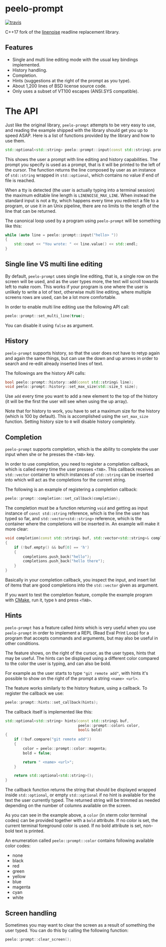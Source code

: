 # peelo-prompt

[![travis][travis-image]][travis-url]

C++17 fork of the [linenoise] readline replacement library.

[linenoise]: https://github.com/antirez/linenoise

## Features

* Single and multi line editing mode with the usual key bindings implemented.
* History handling.
* Completion.
* Hints (suggestions at the right of the prompt as you type).
* About 1,200 lines of BSD license source code.
* Only uses a subset of VT100 escapes (ANSI.SYS compatible).

# The API

Just like the original library, `peelo-prompt` attempts to be very easy to
use, and reading the example shipped with the library should get you up to
speed ASAP. Here is a list of functions provided by the library and how to use
them.

```cpp
std::optional<std::string> peelo::prompt::input(const std::string& prompt);
```

This shows the user a prompt with line editing and history capabilities. The
prompt you specify is used as a prompt, that is it will be printed to the left
of the cursor. The function returns the line composed by user as an instance of
`std::string` wrapped in `std::optional`, which contains no value if end of
file is reached.

When a tty is detected (the user is actually typing into a terminal session)
the maximum editable line length is `LINENOISE_MAX_LINE`. When instead the
standard input is not a tty, which happens every time you redirect a file
to a program, or use it in an Unix pipeline, there are no limits to the
length of the line that can be returned.

The canonical loop used by a program using `peelo-prompt` will be something
like this:

```cpp
while (auto line = peelo::prompt::input("hello> "))
{
    std::cout << "You wrote: " << line.value() << std::endl;
}
```

## Single line VS multi line editing

By default, `peelo-prompt` uses single line editing, that is, a single row
on the screen will be used, and as the user types more, the text will scroll
towards left to make room. This works if your program is one where the user is
unlikely to write a lot of text, otherwise multi line editing, where multiple
screens rows are used, can be a lot more comfortable.

In order to enable multi line editing use the following API call:

```cpp
peelo::prompt::set_multi_line(true);
```

You can disable it using `false` as argument.

## History

`peelo-prompt` supports history, so that the user does not have to retyp
again and again the same things, but can use the down and up arrows in order to
search and re-edit already inserted lines of text.

The followings are the history API calls:

```cpp
bool peelo::prompt::history::add(const std::string& line);
void peelo::prompt::history::set_max_size(std::size_t size);
```

Use `add` every time you want to add a new element to the top of the history
(it will be the first the user will see when using the up array).

Note that for history to work, you have to set a maximum size for the history
(which is 100 by default). This is accomplished using the `set_max_size`
function. Setting history size to `0` will disable history completely.

## Completion

`peelo-prompt` supports completion, which is the ability to complete the
user input when she or he presses the `<TAB>` key.

In order to use completion, you need to register a completion callback, which
is called every time the user presses `<TAB>`. This callback receives an
`std::vector` container to which instances of `std::string` can be inserted
into which will act as the completions for the current string.

The following is an example of registering a completion callback:

```cpp
peelo::prompt::completion::set_callback(completion);
```

The completion must be a function returning `void` and getting as input
instance of `const std::string` reference, which is the line the user has typed
so far, and `std::vector<std::string>` reference, which is the container where
the completions will be inserted in. An example will make it more clear:

```cpp
void completion(const std::string& buf, std::vector<std::string>& completions)
{
    if (!buf.empty() && buf[0] == 'h')
    {
        completions.push_back("hello");
        completions.push_back("hello there");
    }
}
```

Basically in your completion callback, you inspect the input, and insert list
of items that are good completions into the `std::vector` given as argument.

If you want to test the completion feature, compile the example program with
[CMake], run it, type `h` and press `<TAB>`.

[CMake]: https://cmake.org

## Hints

`peelo-prompt` has a feature called *hints* which is very useful when you
use `peelo-prompt` in order to implement a REPL (Read Eval Print Loop) for
a program that accepts commands and arguments, but may also be useful in other
conditions.

The feature shows, on the right of the cursor, as the user types, hints that
may be useful. The hints can be displayed using a different color compared
to the color the user is typing, and can also be bold.

For example as the user starts to type `"git remote add"`, with hints it's
possible to show on the right of the prompt a string `<name> <url>`.

The feature works similarly to the history feature, using a callback. To
register the callback we use:

```cpp
peelo::prompt::hints::set_callback(hints);
```

The callback itself is implemented like this:

```cpp
std::optional<std::string> hints(const std::string& buf,
                                 peelo::prompt::color& color,
                                 bool& bold)
{
    if (!buf.compare("git remote add"))
    {
        color = peelo::prompt::color::magenta;
        bold = false;

        return " <name> <url>";
    }

    return std::optional<std::string>();
}
```

The callback function returns the string that should be displayed wrapped
inside `std::optional`, or empty `std::optional` if no hint is available for
the text the user currently typed. The returned string will be trimmed as
needed depending on the number of columns available on the screen.

As you can see in the example above, a `color` (in xterm color terminal codes)
can be provided together with a `bold` attribute. If no color is set, the
current terminal foreground color is used. If no bold attribute is set,
non-bold text is printed.

An enumeration called `peelo::prompt::color` contains following available color
codes:

- none
- black
- red
- green
- yellow
- blue
- magenta
- cyan
- white

## Screen handling

Sometimes you may want to clear the screen as a result of something the
user typed. You can do this by calling the following function:

```cpp
peelo::prompt::clear_screen();
```

[travis-image]: https://travis-ci.com/peelonet/peelo-prompt.svg?branch=master
[travis-url]: https://travis-ci.com/peelonet/peelo-prompt
